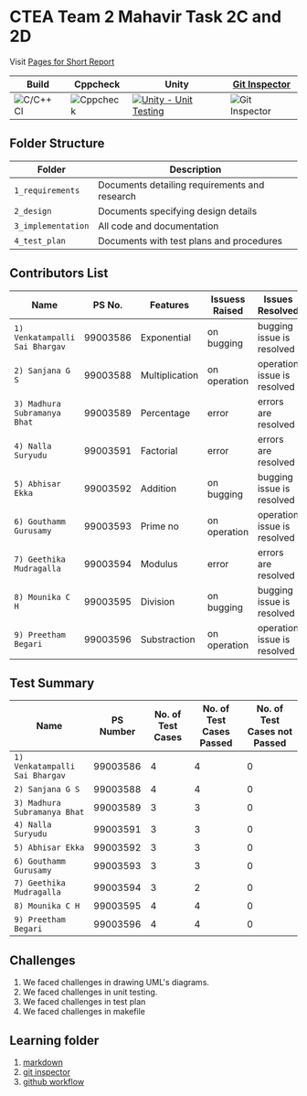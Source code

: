 # CTEA Team 2 Mahavir Task 2C and 2D

Visit [Pages for Short Report](https://99003592.github.io/Team2-TaskCalculator/)

Build | Cppcheck | Unity | [Git Inspector](https://99003592.github.io/Team2-TaskCalculator/result)
------|----------|-------|--------------
![C/C++ CI](https://github.com/99003592/Team2-TaskCalculator/workflows/C/C++%20CI/badge.svg) | ![Cppcheck](https://github.com/99003592/Team2-TaskCalculator/workflows/Cppcheck/badge.svg) |[![Unity - Unit Testing](https://github.com/99003592/Team2-TaskCalculator/actions/workflows/unity.yml/badge.svg)](https://github.com/99003592/Team2-TaskCalculator/actions/workflows/unity.yml) | ![Git Inspector](https://github.com/99003592/Team2-TaskCalculator/workflows/Git%20Inspector/badge.svg) | [![Valgrind](https://github.com/99003592/Team2-TaskCalculator/actions/workflows/Valgrind.yml/badge.svg)](https://github.com/99003592/Team2-TaskCalculator/actions/workflows/Valgrind.yml) |


## Folder Structure
Folder             | Description
-------------------| -----------------------------------------
`1_requirements`   | Documents detailing requirements and research
`2_design`         | Documents specifying design details
`3_implementation` | All code and documentation
`4_test_plan`      | Documents with test plans and procedures

## Contributors List

Name                           |   PS No.  |    Features    | Issuess Raised |      Issues Resolved         
-------------------------------|-----------|----------------|----------------|------------------------------
`1) Venkatampalli Sai Bhargav` | 99003586  | Exponential    | on bugging     | bugging issue is resolved    
`2) Sanjana G S`               | 99003588  | Multiplication | on operation   | operation issue is resolved  
`3) Madhura Subramanya Bhat`   | 99003589  | Percentage     | error          | errors are resolved          
`4) Nalla Suryudu`             | 99003591  | Factorial      | error          | errors are resolved          
`5) Abhisar Ekka`              | 99003592  | Addition       | on bugging     | bugging issue is resolved    
`6) Gouthamm Gurusamy`         | 99003593  | Prime no       | on operation   | operation issue is resolved  
`7) Geethika Mudragalla`       | 99003594  | Modulus        | error          | errors are resolved          
`8) Mounika C H`               | 99003595  | Division       | on bugging     | bugging issue is resolved    
`9) Preetham Begari`           | 99003596  | Substraction   | on operation   | operation issue is resolved  

## Test Summary

Name | PS Number | No. of Test Cases | No. of Test Cases Passed | No. of Test Cases not Passed 
-----|-----------|-------------------|--------------------------|------------------------------
`1) Venkatampalli Sai Bhargav` | 99003586  | 4  | 4  | 0
`2) Sanjana G S`               | 99003588  | 4  | 4  | 0
`3) Madhura Subramanya Bhat`   | 99003589  | 3  | 3  | 0
`4) Nalla Suryudu`             | 99003591  | 3  | 3  | 0
`5) Abhisar Ekka`              | 99003592  | 3  | 3  | 0
`6) Gouthamm Gurusamy`         | 99003593  | 3  | 3  | 0
`7) Geethika Mudragalla`       | 99003594  | 3  | 2  | 0
`8) Mounika C H`               | 99003595  | 4  | 4  | 0
`9) Preetham Begari`           | 99003596  | 4  | 4  | 0


## Challenges

1. We faced challenges in drawing UML's diagrams.
2. We faced challenges in unit testing.
3. We faced challenges in test plan
4. We faced challenges in makefile

## Learning folder
1. [markdown](https://github.com/adam-p/markdown-here/wiki/Markdown-Cheatsheet)
2. [git inspector](https://github.com/ejwa/gitinspector.git)
3. [github workflow](https://docs.github.com/en/actions/learn-github-action)

